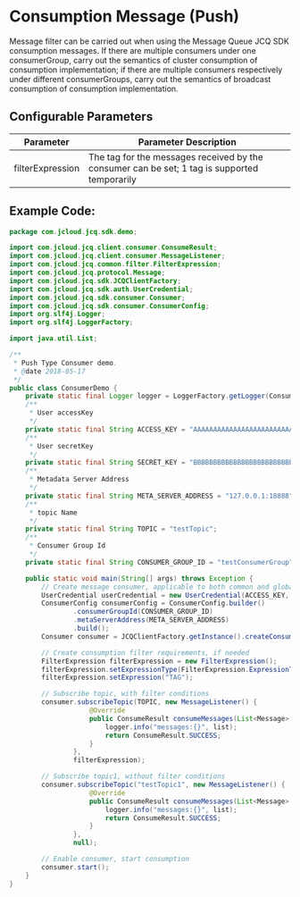 # Consumption Message (Push)

Message filter can be carried out when using the Message Queue JCQ SDK consumption messages. If there are multiple consumers under one consumerGroup, carry out the semantics of cluster consumption of consumption implementation; if there are multiple consumers respectively under different consumerGroups, carry out the semantics of broadcast consumption of consumption implementation.

## Configurable Parameters
| Parameter             | Parameter Description                                          |
| ---------------- | ------------------------------------------------- |
| filterExpression | The tag for the messages received by the consumer can be set; 1 tag is supported temporarily |

## Example Code:
```Java
package com.jcloud.jcq.sdk.demo;

import com.jcloud.jcq.client.consumer.ConsumeResult;
import com.jcloud.jcq.client.consumer.MessageListener;
import com.jcloud.jcq.common.filter.FilterExpression;
import com.jcloud.jcq.protocol.Message;
import com.jcloud.jcq.sdk.JCQClientFactory;
import com.jcloud.jcq.sdk.auth.UserCredential;
import com.jcloud.jcq.sdk.consumer.Consumer;
import com.jcloud.jcq.sdk.consumer.ConsumerConfig;
import org.slf4j.Logger;
import org.slf4j.LoggerFactory;

import java.util.List;

/**
 * Push Type Consumer demo.
 * @date 2018-05-17
 */
public class ConsumerDemo {
    private static final Logger logger = LoggerFactory.getLogger(ConsumerDemo.class);
    /**
     * User accessKey
     */
    private static final String ACCESS_KEY = "AAAAAAAAAAAAAAAAAAAAAAAAAAAAAAA0";
    /**
     * User secretKey
     */
    private static final String SECRET_KEY = "BBBBBBBBBBBBBBBBBBBBBBBBBBBBBBB0";
    /**
     * Metadata Server Address
     */
    private static final String META_SERVER_ADDRESS = "127.0.0.1:18888";
    /**
     * topic Name
     */
    private static final String TOPIC = "testTopic";
    /**
     * Consumer Group Id
     */
    private static final String CONSUMER_GROUP_ID = "testConsumerGroup";

    public static void main(String[] args) throws Exception {
        // Create message consumer, applicable to both common and global sequential messages
        UserCredential userCredential = new UserCredential(ACCESS_KEY, SECRET_KEY);
        ConsumerConfig consumerConfig = ConsumerConfig.builder()
                .consumerGroupId(CONSUMER_GROUP_ID)
                .metaServerAddress(META_SERVER_ADDRESS)
                .build();
        Consumer consumer = JCQClientFactory.getInstance().createConsumer(userCredential, consumerConfig);

        // Create consumption filter requirements, if needed
        FilterExpression filterExpression = new FilterExpression();
        filterExpression.setExpressionType(FilterExpression.ExpressionType.TAG);
        filterExpression.setExpression("TAG");

        // Subscribe topic, with filter conditions
        consumer.subscribeTopic(TOPIC, new MessageListener() {
                    @Override
                    public ConsumeResult consumeMessages(List<Message> list) {
                        logger.info("messages:{}", list);
                        return ConsumeResult.SUCCESS;
                    }
                },
                filterExpression);

        // Subscribe topic1, without filter conditions
        consumer.subscribeTopic("testTopic1", new MessageListener() {
                    @Override
                    public ConsumeResult consumeMessages(List<Message> list) {
                        logger.info("messages:{}", list);
                        return ConsumeResult.SUCCESS;
                    }
                },
                null);

        // Enable consumer, start consumption
        consumer.start();
    }
}
```


